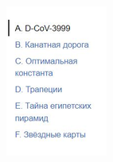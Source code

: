 ![Image alt](https://github.com/AshenRain/YandexContest/raw/main/ML_Internship_2022_Spring-Summer/1.jpg)
